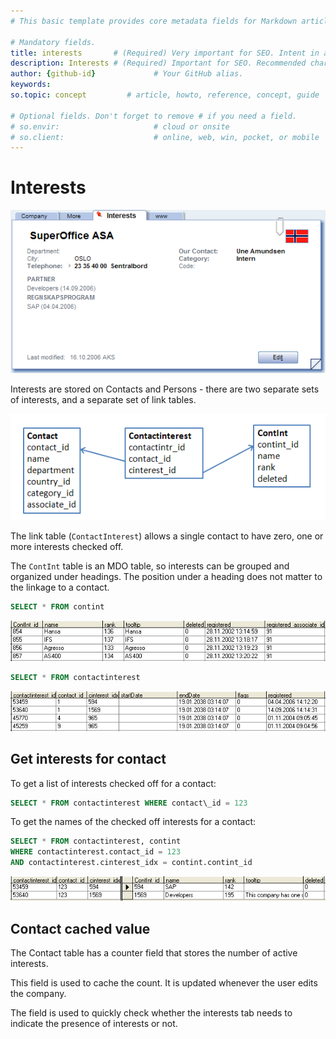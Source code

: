```yaml
---
# This basic template provides core metadata fields for Markdown articles on docs.superoffice.com.

# Mandatory fields.
title: interests       # (Required) Very important for SEO. Intent in a unique string of 43-59 chars including spaces.
description: Interests # (Required) Important for SEO. Recommended character length is 115-145 characters including spaces.
author: {github-id}             # Your GitHub alias.
keywords:
so.topic: concept         # article, howto, reference, concept, guide

# Optional fields. Don't forget to remove # if you need a field.
# so.envir:                     # cloud or onsite
# so.client:                    # online, web, win, pocket, or mobile
---
```


# Interests

![ContactInterests][img1]

Interests are stored on Contacts and Persons - there are two separate sets of interests, and a separate set of link tables.

![InterestLinkTable][img2]

The link table (`ContactInterest`) allows a single contact to have zero, one or more interests checked off.

The `ContInt` table is an MDO table, so interests can be grouped and organized under headings. The position under a heading does not matter to the linkage to a contact.

```sql
SELECT * FROM contint
```

![InterestsTable][img3]

```sql
SELECT * FROM contactinterest
```

![ContIntLinkTable][img4]

## Get interests for contact

To get a list of interests checked off for a contact:

```sql
SELECT * FROM contactinterest WHERE contact\_id = 123
```

To get the names of the checked off interests for a contact:

```sql
SELECT * FROM contactinterest, contint
WHERE contactinterest.contact_id = 123
AND contactinterest.cinterest_idx = contint.contint_id
```

![ContactInterestJoin][img5]

## Contact cached value

The Contact table has a counter field that stores the number of active interests.

This field is used to cache the count. It is updated whenever the user edits the company.

The field is used to quickly check whether the interests tab needs to indicate the presence of interests or not.

<!-- Referenced images -->
[img1]: media/contact-interests.png
[img2]: media/interestlink-table.png
[img3]: media/interests-table.png
[img4]: media/contintlink-table.png
[img5]: media/contact-interest-join.png

